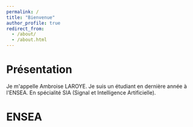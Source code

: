 ```yaml
---
permalink: /
title: "Bienvenue"
author_profile: true
redirect_from: 
  - /about/
  - /about.html
---
```

Présentation
======
Je m'appelle Ambroise LAROYE. Je suis un étudiant en dernière année à l'ENSEA. En spécialité SIA (Signal et Intelligence Artificielle). 


ENSEA
======
